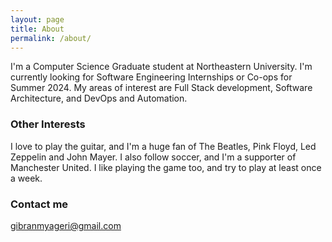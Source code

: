 ```yaml
---
layout: page
title: About
permalink: /about/
---
```


I'm a Computer Science Graduate student at Northeastern University. I'm currently looking for Software Engineering Internships or Co-ops for Summer 2024. My areas of interest are Full Stack development, Software Architecture, and DevOps and Automation.

### Other Interests
I love to play the guitar, and I'm a huge fan of The Beatles, Pink Floyd, Led Zeppelin and 
John Mayer. I also follow soccer, and I'm a supporter of Manchester United. I like playing the game 
too, and try to play at least once a week.

### Contact me

[gibranmyageri@gmail.com](mailto:gibranmyageri@gmail.com)

